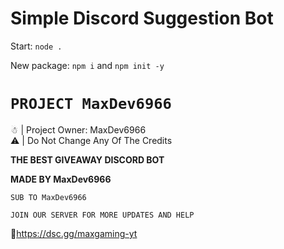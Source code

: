 # Simple Discord Suggestion Bot

Start: `node .`

New package: `npm i` and `npm init -y`
# `PROJECT MaxDev6966`

☃︎ | Project Owner: MaxDev6966<br>⚠︎ | Do Not Change Any Of The Credits

**__THE BEST GIVEAWAY DISCORD BOT__**

**__MADE BY MaxDev6966__**

`SUB TO MaxDev6966`

`JOIN OUR SERVER FOR MORE UPDATES AND HELP`

📝https://dsc.gg/maxgaming-yt

